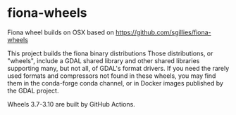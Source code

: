 # fiona-wheels

Fiona wheel builds on OSX based on https://github.com/sgillies/fiona-wheels

This project builds the fiona binary distributions 
Those distributions, or "wheels", include a GDAL shared library and other
shared libraries supporting many, but not all, of GDAL's format drivers. If you
need the rarely used formats and compressors not found in these wheels, you may
find them in the conda-forge conda channel, or in Docker images published by
the GDAL project.

Wheels 3.7-3.10 are built by GitHub Actions.
